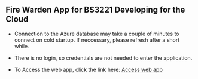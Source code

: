 ## Fire Warden App for BS3221 Developing for the Cloud ##

- Connection to the Azure database may take a couple of minutes to connect on cold startup. If neccessary, please refresh after a short while.

- There is no login, so credentials are not needed to enter the application.

- To Access the web app, click the link here: 
  [Access web app](https://kind-bay-0a1d6f303.6.azurestaticapps.net/)
